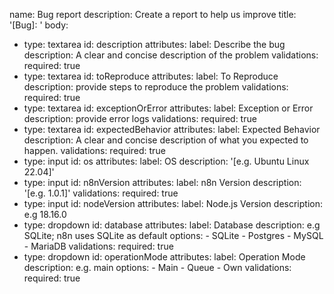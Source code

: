 name: Bug report
description: Create a report to help us improve
title: '[Bug]: '
body:
  - type: textarea
    id: description
    attributes:
      label: Describe the bug
      description: A clear and concise description of the problem
    validations:
      required: true
  - type: textarea
    id: toReproduce
    attributes:
      label: To Reproduce
      description: provide steps to reproduce the problem
    validations:
      required: true
  - type: textarea
    id: exceptionOrError
    attributes:
      label: Exception or Error
      description: provide error logs
    validations:
      required: true
  - type: textarea
    id: expectedBehavior
    attributes:
      label: Expected Behavior
      description: A clear and concise description of what you expected to happen.
    validations:
      required: true
  - type: input
    id: os
    attributes:
      label: OS
      description: '[e.g. Ubuntu Linux 22.04]'
  - type: input
    id: n8nVersion
    attributes:
      label: n8n Version
      description: '[e.g. 1.0.1]'
    validations:
      required: true
  - type: input
    id: nodeVersion
    attributes:
      label: Node.js Version
      description: e.g 18.16.0
  - type: dropdown
    id: database
    attributes:
      label: Database
      description: e.g SQLite; n8n uses SQLite as default
      options:
        - SQLite
        - Postgres
        - MySQL
        - MariaDB
    validations:
      required: true
  - type: dropdown
    id: operationMode
    attributes:
      label: Operation Mode
      description: e.g. main
      options:
        - Main
        - Queue
        - Own
    validations:
      required: true
